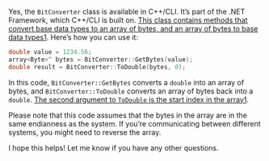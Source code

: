 Yes, the `BitConverter` class is available in C++/CLI. It’s part of the .NET Framework, which C++/CLI is built on. [This class contains methods that convert base data types to an array of bytes, and an array of bytes to base data types](https://learn.microsoft.com/en-us/dotnet/api/system.bitconverter?view=net-7.0)[1](https://learn.microsoft.com/en-us/dotnet/api/system.bitconverter?view=net-7.0). Here’s how you can use it:

```cpp
double value = 1234.56;
array<Byte>^ bytes = BitConverter::GetBytes(value);
double result = BitConverter::ToDouble(bytes, 0);
```

In this code, `BitConverter::GetBytes` converts a `double` into an array of bytes, and `BitConverter::ToDouble` converts an array of bytes back into a `double`. [The second argument to `ToDouble` is the start index in the array](https://learn.microsoft.com/en-us/dotnet/api/system.bitconverter?view=net-7.0)[1](https://learn.microsoft.com/en-us/dotnet/api/system.bitconverter?view=net-7.0).

Please note that this code assumes that the bytes in the array are in the same endianness as the system. If you’re communicating between different systems, you might need to reverse the array.

I hope this helps! Let me know if you have any other questions. 
